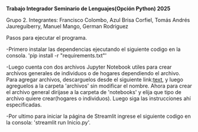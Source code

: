 **Trabajo Integrador Seminario de Lenguajes(Opción Python) 2025**


Grupo 2. Integrantes: Francisco Colombo, Azul Brisa Corfiel, Tomás Andrés Jaureguiberry, Manuel Mango, German Rodriguez


Pasos para ejecutar el programa.


-Primero instalar las dependencias ejecutando el siguiente codigo en la consola. 'pip install -r "requirements.txt"'


-Luego cuenta con dos archivos Jupyter Notebook utiles para crear archivos generales de individuos o de hogares dependiendo el archivo. Para agregar archivos, descarguelos desde el siguiente link:[text](https://www.indec.gob.ar/indec/web/Institucional-Indec-BasesDeDatos), y luego agreguelos a la carpeta 'archivos' sin modificar el nombre. Ahora para crear el archivo general dirijase a la carpeta de 'notebooks' y elija que tipo de archivo quiere crear(hogares o individuos). Luego siga las instrucciones ahí especificadas.


-Por ultimo para iniciar la página de Streamlit ingrese el siguiente codigo en la consola: 'streamlit run Inicio.py'.